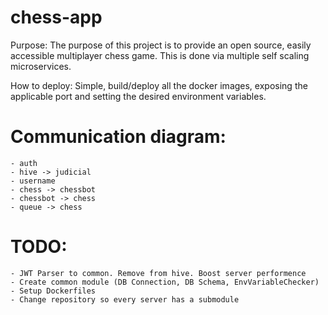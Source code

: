 # chess-app

Purpose: The purpose of this project is to provide an open source, easily accessible multiplayer chess game. This is done via multiple self scaling microservices.

How to deploy: Simple, build/deploy all the docker images, exposing the applicable port and setting the desired environment variables.

# Communication diagram:
    - auth
    - hive -> judicial
    - username
    - chess -> chessbot
    - chessbot -> chess
    - queue -> chess

# TODO:
    - JWT Parser to common. Remove from hive. Boost server performence
    - Create common module (DB Connection, DB Schema, EnvVariableChecker)
    - Setup Dockerfiles
    - Change repository so every server has a submodule